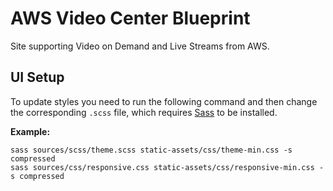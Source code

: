 # AWS Video Center Blueprint

Site supporting Video on Demand and Live Streams from AWS.

## UI Setup

To update styles you need to run the following command and then change the corresponding `.scss` file, which requires [Sass](https://sass-lang.com/install) to be installed.

**Example:**

```
sass sources/scss/theme.scss static-assets/css/theme-min.css -s compressed
sass sources/css/responsive.css static-assets/css/responsive-min.css -s compressed
```
